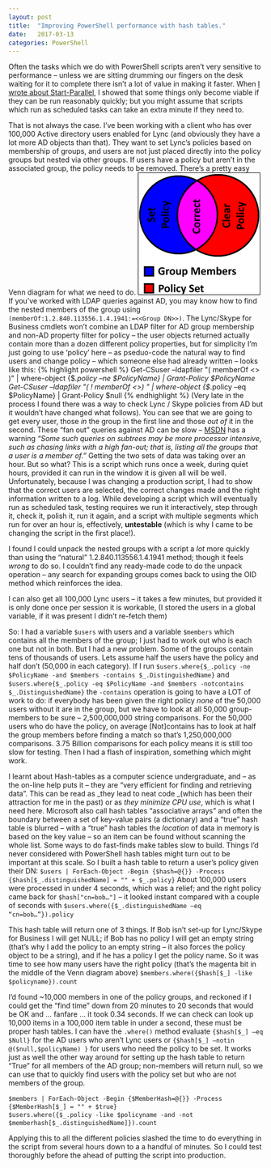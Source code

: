 ```yaml
---
layout: post
title:  "Improving PowerShell performance with hash tables."
date:   2017-03-13
categories: PowerShell
---
```


Often the tasks which we do with PowerShell scripts aren’t very sensitive to performance – unless we are sitting drumming our fingers on the desk waiting for it to complete there isn’t a lot of value in making it faster.   When [I wrote about Start-Parallel](/powershell/2016/12/06/100TimesFasterStartParallel.html), I showed that some things only become viable if they can be run reasonably quickly; but you might assume that scripts which run as scheduled tasks can take an extra minute if they need to.


That is not always the case.  I’ve been working with a client who has over 100,000 Active directory users enabled for Lync (and obviously they have a lot more AD objects than that). They want to set Lync’s policies based on membership of groups, and users are not just placed directly into the policy groups but nested via other groups. If users have a policy but aren’t in the associated group, the policy needs to be removed. There’s a pretty easy Venn diagram for what we need to do.
![VennDiagram](/assets/venn-diagram.png)
If you’ve worked with LDAP queries against AD, you may know how to find the nested members of the group using `(memberOf:1.2.840.113556.1.4.1941:=<<Group DN>>)`.
The Lync/Skype for Business cmdlets won’t combine an LDAP filter for AD group membership and non-AD property filter for policy – the user objects returned actually contain more than a dozen different policy properties, but for simplicity I’m just going to use ‘policy’ here – as pseduo-code the natural way to find users and change policy – which someone else had already written – looks like this:
{% highlight powershell %}
Get-CSuser –ldapfiler "(   memberOf <<nested group>> )" | where-object {$_.policy –ne $PolicyName} | Grant-Policy $PolicyName
Get-CSuser –ldapfiler "( ! memberOf <<nested group>>) " | where-object {$_.policy –eq $PolicyName} | Grant-Policy $null
{% endhighlight %}
(Very late in the process I found there was a way to check Lync / Skype policies from AD but it wouldn’t have changed what follows).
You can see that we are going to get every user, those _in_ the group in the first line and those _out of_ it in the second. These “fan out” queries against AD can be slow – [MSDN](https://docs.microsoft.com/en-gb/windows/win32/adsi/search-filter-syntax) has a warning _“Some such queries on subtrees may be more processor intensive, such as chasing links with a high fan-out; that is, listing all the groups that a user is a member of.”_   Getting the two sets of data was taking over an hour.  But so what? This is a script which runs once a week, during quiet hours, provided it can run in the window it is given all will be well.  Unfortunately, because I was changing a production script, I had to show that the correct users are selected, the correct changes made and the right information written to a log. While developing a script which will eventually run as scheduled task, testing requires we run it interactively, step through it, check it, polish it, run it again, and a script with multiple segments which run for over an hour is, effectively, **untestable** (which is why I came to be changing the script in the first place!).

I found I could unpack the nested groups with a script a _lot_ more quickly than using the “natural” 1.2.840.113556.1.4.1941 method; though it feels _wrong_ to do so. I couldn’t find any ready-made code to do the unpack operation – any search for expanding groups comes back to using the OID method which reinforces the idea.

I can also get all 100,000 Lync users – it takes a few minutes, but provided it is only done once per session it is workable, (I stored the users in a global variable, if it was present I didn’t re-fetch them)

So: I had a variable `$users` with users and a variable `$members` which contains all the members of the group; I just had to work out who is each one but not in both. But I had a new problem. Some of the groups contain tens of thousands of users. Lets assume half the users have the policy and half don’t (50,000 in each category). If I run
`$users.where{$_.policy -ne $PolicyName -and $members -contains $_.DistinguishedName}`
and
`$users.where{$_.policy -eq $PolicyName -and $members -notcontains $_.DistinguishedName}`
the `-contains` operation is going to have a LOT of work to do: if everybody has been given the right policy _none_ of the 50,000 users without it are in the group, but we have to look at all 50,000 group-members to be sure – 2,500,000,000 string comparisons. For the 50,000 users who do have the policy, on average \[Not\]contains has to look at half the group  members before finding a match so that’s 1,250,000,000 comparisons. 3.75 Billion comparisons for each policy means it is still too slow for testing. Then I had a flash of inspiration, something which might work.

I learnt about Hash-tables as a computer science undergraduate, and – as the on-line help puts it  – they are “very efficient for finding and retrieving data”. This can be read as _they lead to neat code _(which has been their attraction for me in the past) or as _they minimize CPU use_, which is what I need here.  Microsoft also call hash tables  “associative arrays” and often the boundary between a set of key-value pairs (a dictionary) and a “true” hash table is blurred – with a “true” hash tables the _location_ of data in memory is based on the key value – so an item can be found without scanning the whole list. Some ways to do fast-finds make tables slow to build. Things I’d never considered with PowerShell hash tables might turn out to be important at this scale. So I built a hash table to return a user’s policy given their DN:
`$users | ForEach-Object -Begin {$hash=@{}} -Process {$hash[$_.distinguishedName] = "" + $_.policy}`
About 100,000 users were processed in under 4 seconds, which was a relief; and the right policy came back for `$hash["cn=bob…"]`
– it looked instant compared with a couple of seconds with `$users.where({$_.distinguishedName –eq “cn=bob…”}).policy`

This hash table will return one of 3 things. If Bob isn’t set-up for Lync/Skype for Business I will get NULL; if Bob has no policy I will get an empty string (that’s why I add the policy to an empty string – it also forces the policy object to be a string), and if he has a policy I get the policy name. So it was time to see how many users have the right policy (that’s the magenta bit in the middle of the Venn diagram above)
`$members.where({$hash[$_] -like $policyname}).count`

I’d found ~10,000 members in one of the policy groups, and reckoned if I could get the “find time” down from 20 minutes to 20 seconds that would be OK and … fanfare … it took 0.34 seconds. If we can check can look up 10,000 items in a 100,000 item table in under a second, these must be proper hash tables. I can have the `.where()` method evaluate
`{$hash[$_] –eq $Null}` for the AD users who aren’t Lync users or
`{$hash[$_] –notin @($null,$policyName) }` for users who need the policy to be set.
It works just as well the other way around for setting up the hash table to return “True” for all members of the AD group; non-members will return null, so we can use that to quickly find users with the policy set but who are not members of the group.
```
$members | ForEach-Object -Begin {$MemberHash=@{}} -Process {$MemberHash[$_] = "" + $true}
$users.where({$_.policy -like $policyname -and -not $memberhash[$_.distinguishedName]}).count
```

Applying this to all the different policies slashed the time to do everything in the script from several hours down to a a handful of minutes.  So I could test thoroughly before the ahead of putting the script into production.
